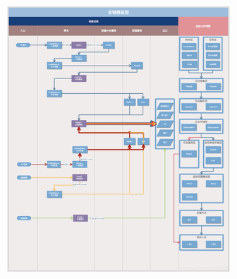 ![img](./assert/watermark,type_ZmFuZ3poZW5naGVpdGk,shadow_10,text_aHR0cHM6Ly9ibG9nLmNzZG4ubmV0L3d1MjcwMDIyMg==,size_16,color_FFFFFF,t_70.png)